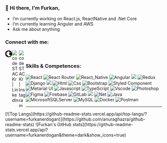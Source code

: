 ### 👋 Hi there, I'm Furkan, 

- I’m currently working on React.js, ReactNative and .Net Core
- I’m currently learning Anguler and AWS
- Ask me about anything 


### Connect with me:

[<img align="left" alt="codeSTACKr.com" width="22px" src="https://raw.githubusercontent.com/iconic/open-iconic/master/svg/globe.svg" />](https://furkanerdogan.com/)
[<img align="left" alt="codeSTACKr | LinkedIn" width="22px" src="https://cdn.jsdelivr.net/npm/simple-icons@v3/icons/linkedin.svg" />](https://www.linkedin.com/in/furkan-erdo%C4%9Fann)
[<img align="left" alt="codeSTACKr | Instagram" width="22px" src="https://cdn.jsdelivr.net/npm/simple-icons@v3/icons/instagram.svg" />](https://www.instagram.com/furkanerdgn1/)

<br />

### Skills & Competences:
![React](https://img.shields.io/badge/React-20232A?style=for-the-badge&logo=react&logoColor=61DAFB)
![React Router](https://img.shields.io/badge/React_Router-CA4245?style=flat-square&logo=react-router&logoColor=white)
![React_Native](https://img.shields.io/badge/React_Native-20232A?style=for-the-badge&logo=react&logoColor=61DAFB)
![Angular](https://img.shields.io/badge/Angular-DD0031?style=for-the-badge&logo=angular&logoColor=white)
<img src="https://img.shields.io/badge/-NPM-CB3837?style=flat&logo=NPM&logoColor=white"/>
![Redux](https://img.shields.io/badge/Redux-593D88?style=flat-square&logo=redux&logoColor=white)
![Django](https://img.shields.io/badge/Django-092E20?style=for-the-badge&logo=django&logoColor=white)
<img src="https://img.shields.io/badge/-Git-F44D27?style=flat&logo=Git&logoColor=white"/>
![Html](https://img.shields.io/badge/HTML5-E34F26?style=flat&logo=html5&logoColor=white)
![Css](https://img.shields.io/badge/CSS3-1572B6?style=flat&logo=css3&logoColor=white)
![Bootstrap](https://img.shields.io/badge/Bootstrap-563D7C?style=for-the-badge&logo=bootstrap&logoColor=white)
![Styled Component](https://img.shields.io/badge/styled--components-DB7093?style=for-the-badge&logo=styled-components&logoColor=white)
![Metarial UI](https://img.shields.io/badge/Material--UI-0081CB?style=for-the-badge&logo=material-ui&logoColor=white)
![Javascript](https://img.shields.io/badge/JavaScript-F7DF1E?style=for-the-badge&logo=javascript&logoColor=black)
![TypeScript](https://img.shields.io/badge/TypeScript-007ACC?style=flat&logo=typescript&logoColor=white)
![Vscode](https://img.shields.io/badge/Visual_Studio_Code-0078D4?style=flat&logo=visual%20studio%20code&logoColor=white)
![Photoshop](https://img.shields.io/badge/Adobe%20Photoshop-31A8FF?style=flat&logo=Adobe%20Photoshop&logoColor=black)
![Figma](https://img.shields.io/badge/Figma-F24E1E?style=flat&logo=figma&logoColor=white)
![Firebase](https://img.shields.io/badge/firebase-ffca28?style=for-the-badge&logo=firebase&logoColor=black)
![GitLab](https://img.shields.io/badge/GitLab-6666c4?style=flat&logo=gitlab&logoColor=white)
<img src="https://img.shields.io/badge/-Github-181717?style=for-the-badge&logo=GitHub&logoColor=white"/>
![Net](https://img.shields.io/badge/.NET-5C2D91?style=for-the-badge&logo=.net&logoColor=white)
![Java ](https://img.shields.io/badge/Java-ED8B00?style=flat&logo=java&logoColor=white)
![MicrosoftSQLServer](https://img.shields.io/badge/Microsoft%20SQL%20Sever-CC2927?style=for-the-badge&logo=microsoft%20sql%20server&logoColor=white)
![MySQL](https://img.shields.io/badge/mysql-%2300f.svg?style=flat-square&logo=mysql&logoColor=white)
![Docker](https://img.shields.io/badge/docker-%230db7ed.svg?style=for-the-badge&logo=docker&logoColor=white)
![Postman](https://img.shields.io/badge/Postman-FF6C37?style=flat-square&logo=postman&logoColor=white)
<br />

---


<span>
[![Top Langs](https://github-readme-stats.vercel.app/api/top-langs/?username=furkanerdogan)](https://github.com/anuraghazra/github-readme-stats)
</span

<span>
![Furkan's GitHub stats](https://github-readme-stats.vercel.app/api?username=furkanerdogan&theme=dark&show_icons=true)
</span>



